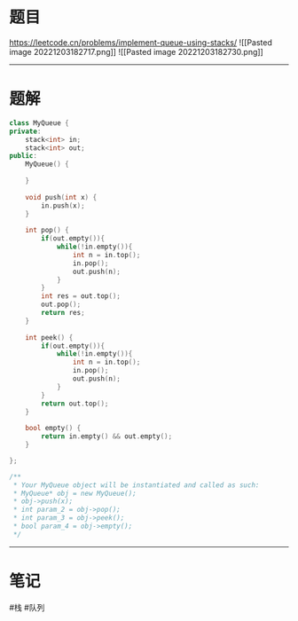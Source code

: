 # 题目
https://leetcode.cn/problems/implement-queue-using-stacks/
![[Pasted image 20221203182717.png]]
![[Pasted image 20221203182730.png]]

--- 
# 题解
```cpp
class MyQueue {
private: 
    stack<int> in;
    stack<int> out;    
public:
    MyQueue() {
        
    }
    
    void push(int x) {
        in.push(x);
    }
    
    int pop() {
        if(out.empty()){
            while(!in.empty()){
                int n = in.top();
                in.pop();
                out.push(n);
            }
        }
        int res = out.top();
        out.pop();
        return res;
    }
    
    int peek() {
        if(out.empty()){
            while(!in.empty()){
                int n = in.top();
                in.pop();
                out.push(n);
            }
        }
        return out.top();
    }
    
    bool empty() {
        return in.empty() && out.empty();
    }

};

/**
 * Your MyQueue object will be instantiated and called as such:
 * MyQueue* obj = new MyQueue();
 * obj->push(x);
 * int param_2 = obj->pop();
 * int param_3 = obj->peek();
 * bool param_4 = obj->empty();
 */
```

---
# 笔记
#栈
#队列